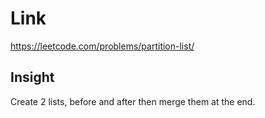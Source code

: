 # Link

https://leetcode.com/problems/partition-list/

## Insight

Create 2 lists, before and after then merge them at the end.